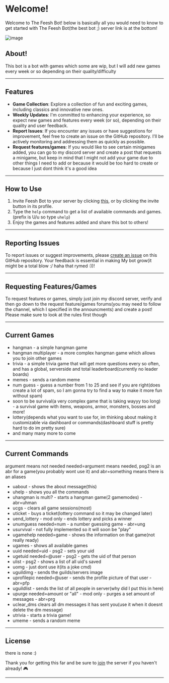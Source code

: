 # Welcome!

Welcome to The Feesh Bot! below is basically all you would need to know to get started with The Feesh Bot(the best bot ;) server link is at the bottom!

![image](https://github.com/Feesh-bot/feesh-bot/assets/146041237/2dfd9d31-0225-4bad-a7dd-1bd7bc2a0e5a)

## About!

This bot is a bot with games which some are wip, but I will add new games every week or so depending on their quality/difficulty

---
## Features

- **Game Collection**: Explore a collection of fun and exciting games, including classics and innovative new ones.
- **Weekly Updates**: I'm committed to enhancing your experience, so expect new games and features every week (or so), depending on their quality and user feedback.
- **Report Issues**: If you encounter any issues or have suggestions for improvement, feel free to create an issue on the GitHub repository. I'll be actively monitoring and addressing them as quickly as possible.
-  **Request features/games**: If you would like to see certain minigames added, you can go to my discord server and create a post that requests a minigame, but keep in mind that I might not add your game due to other things I need to add or because it would be too hard to create or because I just dont think it's a good idea

---
## How to Use

1. Invite Feesh Bot to your server by clicking [this](https://discord.com/api/oauth2/authorize?client_id=1155958520542400532&permissions=31881344580689&scope=bot), or by clicking the invite button in its profile.
2. Type the `help` command to get a list of available commands and games.(prefix is U/u so type `uhelp`)
3. Enjoy the games and features added and share this bot to others!

---
## Reporting Issues

To report issues or suggest improvements, please [create an issue](https://github.com/Feesh-bot/feesh-bot/issues) on this GitHub repository. Your feedback is essential in making My bot grow(it might be a total blow :/ haha that rymed :))!

---
## Requesting Features/Games

To request features or games, simply just join my discord server, verify and then go down to the request feature/games forums(you may need to follow the channel, which I specified in the announcments) and create a post! Please make sure to look at the rules first though 

---
## Current Games

- hangman - a simple hangman game
- hangman multiplayer - a more complex hangman game which allows you to join other games
- trivia - a simple trivia game that will get more questions every so often, and has a global, serverside and total leaderboard(currently no leader boards)
- memes - sends a random meme
- num guess - guess a number from 1 to 25 and see if you are right(does create a lot of spam, so I am gonna try to find a way to make it more fun without spam)
- soon to be survival(a very complex game that is taking wayyy too long) - a survival game with items, weapons, armor, monsters, bosses and more!
- lottery(depends what you want to use for, im thinking about making it customizable via dashboard or commands(dashboard stuff is pretty hard to do im pretty sure)
- and many many more to come

---
## Current Commands
argument means not needed needed=argument means needed, psg2 is an abr for a game(you probably wont use it) and abr=something means there is an aliases
- uabout - shows the about message(this)
- uhelp - shows you all the commands
- uhangman is multi? - starts a hangman game(2 gamemodes) - abr=uhman
- ucgs - clears all game sessions(most)
- uticket - buys a ticket(lottery command so it may be changed later)
- uend_lottery - mod only - ends lottery and picks a winner
- unumguess needed=num - a number guessing game - abr=ung
- usurvival - not fully implemented so it will soon be "play"
- ugamehelp needed=game - shows the information on that game(not really ready)
- ugames - shows all available games
- uuid needed=uid - psg2 - sets your uid
- ugetuid needed=@user - psg2 - gets the uid of that person
- ulist - psg2 - shows a list of all uid's saved
- uomg - just dont use it(its a joke cmd)
- uguildimg - sends the guilds/servers image
- uprofilepic needed=@user - sends the profile picture of that user - abr=pfp
- uguildlist - sends the list of all people in server(why did I put this in here)
- upurge needed=amount or "all" - mod only - purges a set amount of messages - abr=prg
- uclear_dms clears all dm messages it has sent you(use it when it doesnt delete the dm message)
- utrivia - starts a trivia game!
- umeme - sends a random meme
---
## License
there is none :)

Thank you for getting this far and be sure to [join](https://discord.gg/xyBBfQWaS5) the server if you haven't already! 🎮

---
